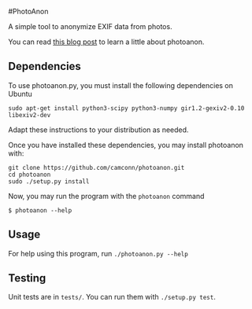 #PhotoAnon

A simple tool to anonymize EXIF data from photos.

You can read [this blog post](http://camconn.cc/introducing-photoanon/) to learn a little about photoanon.

## Dependencies

To use photoanon.py, you must install the following dependencies on Ubuntu

    sudo apt-get install python3-scipy python3-numpy gir1.2-gexiv2-0.10 libexiv2-dev

Adapt these instructions to your distribution as needed.

Once you have installed these dependencies, you may install photoanon with:

    git clone https://github.com/camconn/photoanon.git
    cd photoanon
    sudo ./setup.py install

Now, you may run the program with the `photoanon` command

    $ photoanon --help

## Usage

For help using this program, run `./photoanon.py --help`

## Testing

Unit tests are in `tests/`. You can run them with `./setup.py test`.
